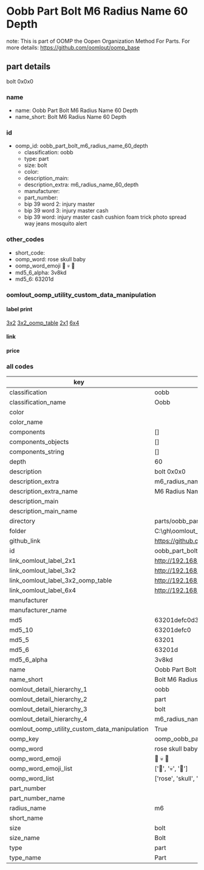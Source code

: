 # Oobb Part Bolt M6 Radius Name 60 Depth  

note: This is part of OOMP the Oopen Organization Method For Parts. For more details: https://github.com/oomlout/oomp_base

##  part details
  



bolt 0x0x0



### name
* name: Oobb Part Bolt M6 Radius Name 60 Depth
* name_short: Bolt M6 Radius Name 60 Depth
### id
* oomp_id: oobb_part_bolt_m6_radius_name_60_depth
  * classification: oobb
  * type: part
  * size: bolt
  * color: 
  * description_main: 
  * description_extra: m6_radius_name_60_depth
  * manufacturer: 
  * part_number: 
  * bip 39 word 2: injury master
  * bip 39 word 3: injury master cash
  * bip 39 word: injury master cash cushion foam trick photo spread way jeans mosquito alert

### other_codes
* short_code: 
* oomp_word: rose skull baby
* oomp_word_emoji :rose: :skull: :baby:
* md5_6_alpha: 3v8kd
* md5_6: 63201d






### oomlout_oomp_utility_custom_data_manipulation
#### label print
[3x2](http://192.168.1.245:1112/?label=oomp%203v8kd)
[3x2_oomp_table](http://192.168.1.108:1112/?label=oomp%203v8kd)
[2x1](http://192.168.1.242:1112/?label=oomp%203v8kd)
[6x4](http://192.168.1.55:1112/?label=oomp%203v8kd)    

#### link

                              

#### price







### all codes 
| key | value |  
| --- | --- |  
| classification | oobb |  
| classification_name | Oobb |  
| color |  |  
| color_name |  |  
| components | [] |  
| components_objects | [] |  
| components_string | [] |  
| depth | 60 |  
| description | bolt 0x0x0 |  
| description_extra | m6_radius_name_60_depth |  
| description_extra_name | M6 Radius Name 60 Depth |  
| description_main |  |  
| description_main_name |  |  
| directory | parts/oobb_part_bolt_m6_radius_name_60_depth |  
| folder | C:\gh\oomlout_oobb_version_4_generated_parts\parts\oobb_part_bolt_m6_radius_name_60_depth |  
| github_link | https://github.com/oomlout/oomlout_oomp_part_src/tree/main/parts/oobb_part_bolt_m6_radius_name_60_depth |  
| id | oobb_part_bolt_m6_radius_name_60_depth |  
| link_oomlout_label_2x1 | http://192.168.1.242:1112/?label=oomp%203v8kd |  
| link_oomlout_label_3x2 | http://192.168.1.245:1112/?label=oomp%203v8kd |  
| link_oomlout_label_3x2_oomp_table | http://192.168.1.108:1112/?label=oomp%203v8kd |  
| link_oomlout_label_6x4 | http://192.168.1.55:1112/?label=oomp%203v8kd |  
| manufacturer |  |  
| manufacturer_name |  |  
| md5 | 63201defc0d31477a1ad036646a22ba1 |  
| md5_10 | 63201defc0 |  
| md5_5 | 63201 |  
| md5_6 | 63201d |  
| md5_6_alpha | 3v8kd |  
| name | Oobb Part Bolt M6 Radius Name 60 Depth |  
| name_short | Bolt M6 Radius Name 60 Depth |  
| oomlout_detail_hierarchy_1 | oobb |  
| oomlout_detail_hierarchy_2 | part |  
| oomlout_detail_hierarchy_3 | bolt |  
| oomlout_detail_hierarchy_4 | m6_radius_name_60_depth |  
| oomlout_oomp_utility_custom_data_manipulation | True |  
| oomp_key | oomp_oobb_part_bolt_m6_radius_name_60_depth |  
| oomp_word | rose skull baby |  
| oomp_word_emoji | :rose: :skull: :baby: |  
| oomp_word_emoji_list | [':rose:', ':skull:', ':baby:'] |  
| oomp_word_list | ['rose', 'skull', 'baby'] |  
| part_number |  |  
| part_number_name |  |  
| radius_name | m6 |  
| short_name |  |  
| size | bolt |  
| size_name | Bolt |  
| type | part |  
| type_name | Part |  
